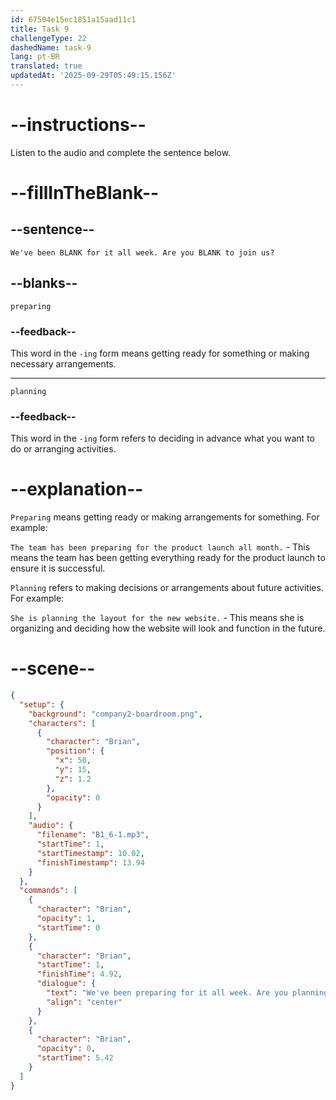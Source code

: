```yaml
---
id: 67504e15ec1851a15aad11c1
title: Task 9
challengeType: 22
dashedName: task-9
lang: pt-BR
translated: true
updatedAt: '2025-09-29T05:49:15.156Z'
---
```


<!-- (Audio) Brian: We've been preparing for it all week. Are you planning to join us? -->

# --instructions--

Listen to the audio and complete the sentence below.

# --fillInTheBlank--

## --sentence--

`We've been BLANK for it all week. Are you BLANK to join us?`

## --blanks--

`preparing`

### --feedback--

This word in the `-ing` form means getting ready for something or making necessary arrangements.

---

`planning`

### --feedback--

This word in the `-ing` form refers to deciding in advance what you want to do or arranging activities.

# --explanation--

`Preparing` means getting ready or making arrangements for something. For example: 

`The team has been preparing for the product launch all month.` - This means the team has been getting everything ready for the product launch to ensure it is successful.

`Planning` refers to making decisions or arrangements about future activities. For example:

`She is planning the layout for the new website.` - This means she is organizing and deciding how the website will look and function in the future.

# --scene--

```json
{
  "setup": {
    "background": "company2-boardroom.png",
    "characters": [
      {
        "character": "Brian",
        "position": {
          "x": 50,
          "y": 15,
          "z": 1.2
        },
        "opacity": 0
      }
    ],
    "audio": {
      "filename": "B1_6-1.mp3",
      "startTime": 1,
      "startTimestamp": 10.02,
      "finishTimestamp": 13.94
    }
  },
  "commands": [
    {
      "character": "Brian",
      "opacity": 1,
      "startTime": 0
    },
    {
      "character": "Brian",
      "startTime": 1,
      "finishTime": 4.92,
      "dialogue": {
        "text": "We've been preparing for it all week. Are you planning to join us?",
        "align": "center"
      }
    },
    {
      "character": "Brian",
      "opacity": 0,
      "startTime": 5.42
    }
  ]
}
```
